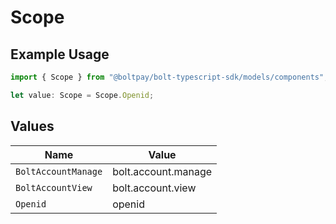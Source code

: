 # Scope

## Example Usage

```typescript
import { Scope } from "@boltpay/bolt-typescript-sdk/models/components";

let value: Scope = Scope.Openid;
```

## Values

| Name                | Value               |
| ------------------- | ------------------- |
| `BoltAccountManage` | bolt.account.manage |
| `BoltAccountView`   | bolt.account.view   |
| `Openid`            | openid              |